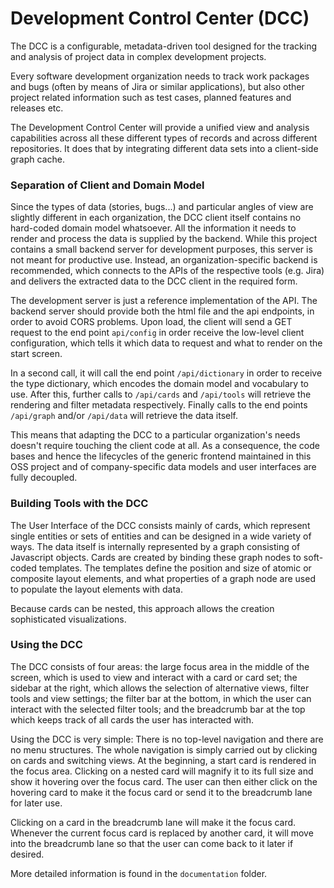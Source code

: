 # Development Control Center (DCC)

The DCC is a configurable, metadata-driven tool designed for the tracking and analysis of project data in complex
development projects.

Every software development organization needs to track work packages and bugs (often by means of Jira or similar
applications), but also other project related information such as test cases, planned features and releases etc.

The Development Control Center will provide a unified view and analysis capabilities across all these different types
of records and across different repositories. It does that by integrating different data sets into a client-side graph
cache.

### Separation of Client and Domain Model

Since the types of data (stories, bugs...) and particular angles of view are slightly different in each organization,
the DCC client itself contains no hard-coded domain model whatsoever. All the information it needs to render and process
the data is supplied by the backend. While this project contains a small backend server for development purposes, this
server is not meant for productive use. Instead, an organization-specific backend is recommended, which connects to the
APIs of the respective tools (e.g. Jira) and delivers the extracted data to the DCC client in the required form.

The development server is just a reference implementation of the API. The backend server should provide both the html
file and the api endpoints, in order to avoid CORS problems. Upon load, the client will send a GET request to the end point
`api/config` in order receive the low-level client configuration, which tells it which data to request and what to render
on the start screen.

In a second call, it will call the end point `/api/dictionary` in order to receive the type dictionary, which encodes
the domain model and vocabulary to use. After this, further calls to `/api/cards` and `/api/tools` will retrieve the
rendering and filter metadata respectively. Finally calls to the end points `/api/graph` and/or `/api/data` will retrieve
the data itself.

This means that adapting the DCC to a particular organization's needs doesn't require touching the client code at all.
As a consequence, the code bases and hence the lifecycles of the generic frontend maintained in this OSS project and of
company-specific data models and user interfaces are fully decoupled.

### Building Tools with the DCC

The User Interface of the DCC consists mainly of cards, which represent single entities or sets of entities and can be
designed in a wide variety of ways. The data itself is internally represented by a graph consisting of Javascript objects.
Cards are created by binding these graph nodes to soft-coded templates. The templates define the position and size of
atomic or composite layout elements, and what properties of a graph node are used to populate the layout elements with
data.

Because cards can be nested, this approach allows the creation sophisticated visualizations.

### Using the DCC

The DCC consists of four areas: the large focus area in the middle of the screen, which is used to view and interact with
a card or card set; the sidebar at the right, which allows the selection of alternative views, filter tools and view settings;
the filter bar at the bottom, in which the user can interact with the selected filter tools; and the breadcrumb bar at the
top which keeps track of all cards the user has interacted with.

Using the DCC is very simple: There is no top-level navigation and there are no menu structures. The whole navigation is
simply carried out by clicking on cards and switching views. At the beginning, a start card is rendered in the focus area.
Clicking on a nested card will magnify it to its full size and show it hovering over the focus card. The user can then either
click on the hovering card to make it the focus card or send it to the breadcrumb lane for later use.

Clicking on a card in the breadcrumb lane will make it the focus card. Whenever the current focus card is replaced by
another card, it will move into the breadcrumb lane so that the user can come back to it later if desired.

More detailed information is found in the `documentation` folder.
